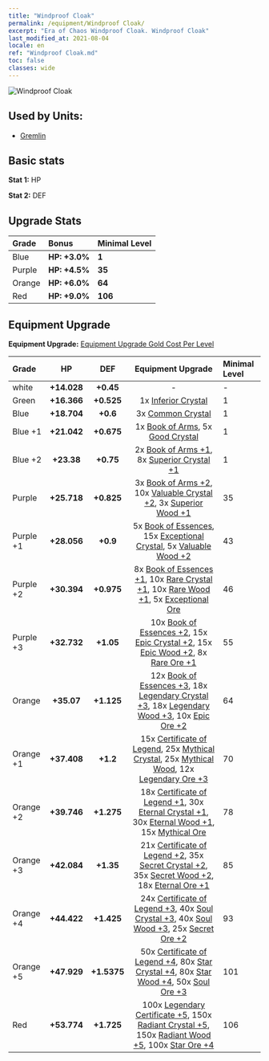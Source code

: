 ```yaml
---
title: "Windproof Cloak"
permalink: /equipment/Windproof Cloak/
excerpt: "Era of Chaos Windproof Cloak. Windproof Cloak"
last_modified_at: 2021-08-04
locale: en
ref: "Windproof Cloak.md"
toc: false
classes: wide
---
```


  ![Windproof Cloak](/images/e/e_6014.png)

## Used by Units:

* [Gremlin](/units/Gremlin/) 


## Basic stats
 **Stat 1:** HP

 **Stat 2:** DEF

## Upgrade Stats

  |     Grade    |   Bonus | Minimal Level | 
  |:-------------|:--------|:--------------| 
  | Blue | **HP: +3.0%** | **1** | 
  | Purple | **HP: +4.5%** | **35** | 
  | Orange | **HP: +6.0%** | **64** | 
  | Red | **HP: +9.0%** | **106** | 


## Equipment Upgrade
 **Equipment Upgrade:** [Equipment Upgrade Gold Cost Per Level](/equipment/EquipmentUpgradeCostPerLevel/) 

  |          Grade      | HP | DEF | Equipment Upgrade | Minimal Level |
  |:--------------------|:---------:|:---------:|:----------------:|:--------------|
  | white | **+14.028** | **+0.45** | - | - |
  | Green | **+16.366** | **+0.525** | 1x [Inferior Crystal](/Items/mat_5/) | 1 |
  | Blue | **+18.704** | **+0.6** | 3x [Common Crystal](/Items/mat_11/) | 1 |
  | Blue +1 | **+21.042** | **+0.675** | 1x [Book of Arms](/Items/mat_18/), 5x [Good Crystal](/Items/mat_17/) | 1 |
  | Blue +2 | **+23.38** | **+0.75** | 2x [Book of Arms +1](/Items/mat_25/), 8x [Superior Crystal +1](/Items/mat_24/) | 1 |
  | Purple | **+25.718** | **+0.825** | 3x [Book of Arms +2](/Items/mat_32/), 10x [Valuable Crystal +2](/Items/mat_31/), 3x [Superior Wood +1](/Items/mat_20/) | 35 |
  | Purple +1 | **+28.056** | **+0.9** | 5x [Book of Essences](/Items/mat_39/), 15x [Exceptional Crystal](/Items/mat_38/), 5x [Valuable Wood +2](/Items/mat_27/) | 43 |
  | Purple +2 | **+30.394** | **+0.975** | 8x [Book of Essences +1](/Items/mat_46/), 10x [Rare Crystal +1](/Items/mat_45/), 10x [Rare Wood +1](/Items/mat_41/), 5x [Exceptional Ore](/Items/mat_33/) | 46 |
  | Purple +3 | **+32.732** | **+1.05** | 10x [Book of Essences +2](/Items/mat_53/), 15x [Epic Crystal +2](/Items/mat_52/), 15x [Epic Wood +2](/Items/mat_48/), 8x [Rare Ore +1](/Items/mat_40/) | 55 |
  | Orange | **+35.07** | **+1.125** | 12x [Book of Essences +3](/Items/mat_60/), 18x [Legendary Crystal +3](/Items/mat_59/), 18x [Legendary Wood +3](/Items/mat_55/), 10x [Epic Ore +2](/Items/mat_47/) | 64 |
  | Orange +1 | **+37.408** | **+1.2** | 15x [Certificate of Legend](/Items/mat_67/), 25x [Mythical Crystal](/Items/mat_66/), 25x [Mythical Wood](/Items/mat_62/), 12x [Legendary Ore +3](/Items/mat_54/) | 70 |
  | Orange +2 | **+39.746** | **+1.275** | 18x [Certificate of Legend +1](/Items/mat_74/), 30x [Eternal Crystal +1](/Items/mat_73/), 30x [Eternal Wood +1](/Items/mat_69/), 15x [Mythical Ore](/Items/mat_61/) | 78 |
  | Orange +3 | **+42.084** | **+1.35** | 21x [Certificate of Legend +2](/Items/mat_81/), 35x [Secret Crystal +2](/Items/mat_80/), 35x [Secret Wood +2](/Items/mat_76/), 18x [Eternal Ore +1](/Items/mat_68/) | 85 |
  | Orange +4 | **+44.422** | **+1.425** | 24x [Certificate of Legend +3](/Items/mat_88/), 40x [Soul Crystal +3](/Items/mat_87/), 40x [Soul Wood +3](/Items/mat_83/), 25x [Secret Ore +2](/Items/mat_75/) | 93 |
  | Orange +5 | **+47.929** | **+1.5375** | 50x [Certificate of Legend +4](/Items/mat_95/), 80x [Star Crystal +4](/Items/mat_94/), 80x [Star Wood +4](/Items/mat_90/), 50x [Soul Ore +3](/Items/mat_82/) | 101 |
  | Red | **+53.774** | **+1.725** | 100x [Legendary Certificate +5](/Items/mat_102/), 150x [Radiant Crystal +5](/Items/mat_101/), 150x [Radiant Wood +5](/Items/mat_97/), 100x [Star Ore +4](/Items/mat_89/) | 106 |

